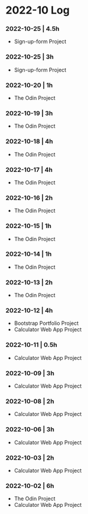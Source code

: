 # 2022-10 Log

### 2022-10-25 | 4.5h
- Sign-up-form Project

### 2022-10-25 | 3h
- Sign-up-form Project

### 2022-10-20 | 1h
- The Odin Project

### 2022-10-19 | 3h
- The Odin Project

### 2022-10-18 | 4h
- The Odin Project

### 2022-10-17 | 4h
- The Odin Project

### 2022-10-16 | 2h
- The Odin Project

### 2022-10-15 | 1h
- The Odin Project

### 2022-10-14 | 1h
- The Odin Project

### 2022-10-13 | 2h
- The Odin Project

### 2022-10-12 | 4h
- Bootstrap Portfolio Project
- Calculator Web App Project

### 2022-10-11 | 0.5h
- Calculator Web App Project

### 2022-10-09 | 3h
- Calculator Web App Project

### 2022-10-08 | 2h
- Calculator Web App Project

### 2022-10-06 | 3h
- Calculator Web App Project

### 2022-10-03 | 2h
- Calculator Web App Project

### 2022-10-02 | 6h
- The Odin Project
- Calculator Web App Project
